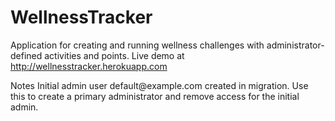 WellnessTracker
===============
Application for creating and running wellness challenges with administrator-defined activities and points.
Live demo at http://wellnesstracker.herokuapp.com

<p>Notes
Initial admin user default@example.com created in migration. Use this to create a primary administrator and remove access for the initial admin.
</p> 